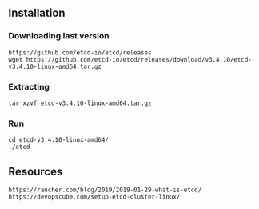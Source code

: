 ## Installation
### Downloading last version
```
https://github.com/etcd-io/etcd/releases
wget https://github.com/etcd-io/etcd/releases/download/v3.4.10/etcd-v3.4.10-linux-amd64.tar.gz
```
### Extracting
```
tar xzvf etcd-v3.4.10-linux-amd64.tar.gz 
```
### Run
```
cd etcd-v3.4.10-linux-amd64/
./etcd
```

## Resources
```
https://rancher.com/blog/2019/2019-01-29-what-is-etcd/
https://devopscube.com/setup-etcd-cluster-linux/
```